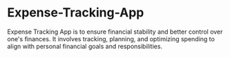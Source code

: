 # Expense-Tracking-App
Expense Tracking App is to ensure financial stability and better control over one's finances. It involves tracking, planning, and optimizing spending to align with personal financial goals and responsibilities.
